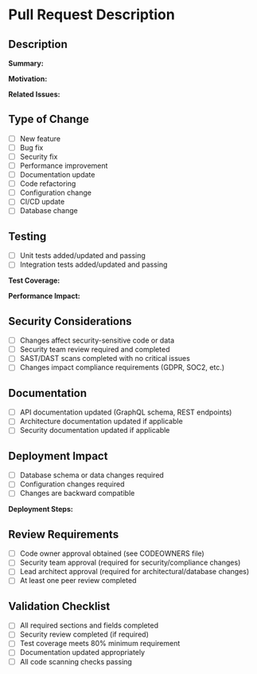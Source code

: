 # Pull Request Description

## Description
**Summary:**
<!-- Provide a concise description of the changes implemented -->

**Motivation:**
<!-- Explain the business or technical justification for these changes -->

**Related Issues:**
<!-- Link to related issues or tickets (e.g. #123) -->

## Type of Change
<!-- Check all that apply -->
- [ ] New feature
- [ ] Bug fix
- [ ] Security fix
- [ ] Performance improvement
- [ ] Documentation update
- [ ] Code refactoring
- [ ] Configuration change
- [ ] CI/CD update
- [ ] Database change

## Testing
<!-- All testing requirements must be completed -->
- [ ] Unit tests added/updated and passing
- [ ] Integration tests added/updated and passing

**Test Coverage:** <!-- Must be minimum 80% -->
<!-- Enter test coverage percentage -->

**Performance Impact:** <!-- Optional -->
<!-- Include performance test results if applicable -->

## Security Considerations
<!-- All security checks must be completed -->
- [ ] Changes affect security-sensitive code or data
- [ ] Security team review required and completed
- [ ] SAST/DAST scans completed with no critical issues
- [ ] Changes impact compliance requirements (GDPR, SOC2, etc.)

## Documentation
<!-- All documentation requirements must be completed -->
- [ ] API documentation updated (GraphQL schema, REST endpoints)
- [ ] Architecture documentation updated if applicable
- [ ] Security documentation updated if applicable

## Deployment Impact
<!-- All deployment considerations must be addressed -->
- [ ] Database schema or data changes required
- [ ] Configuration changes required
- [ ] Changes are backward compatible

**Deployment Steps:** <!-- Optional -->
<!-- List any special deployment steps or considerations -->

## Review Requirements
<!-- These requirements must be met before merging -->
- [ ] Code owner approval obtained (see CODEOWNERS file)
- [ ] Security team approval (required for security/compliance changes)
- [ ] Lead architect approval (required for architectural/database changes)
- [ ] At least one peer review completed

## Validation Checklist
<!-- Ensure all validations pass before merging -->
- [ ] All required sections and fields completed
- [ ] Security review completed (if required)
- [ ] Test coverage meets 80% minimum requirement
- [ ] Documentation updated appropriately
- [ ] All code scanning checks passing